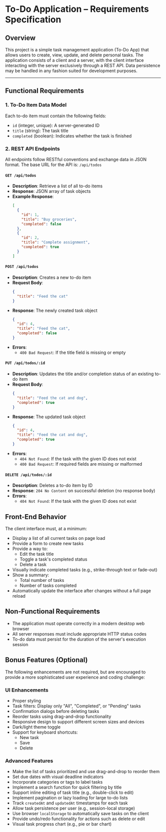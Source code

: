 # To-Do Application – Requirements Specification

## Overview

This project is a simple task management application (To-Do App) that allows users to create, view, update, and delete personal tasks. The application consists of a client and a server, with the client interface interacting with the server exclusively through a REST API. Data persistence may be handled in any fashion suited for development purposes.

---

## Functional Requirements

### 1. To-Do Item Data Model

Each to-do item must contain the following fields:

- `id` (integer, unique): A server-generated ID
- `title` (string): The task title
- `completed` (boolean): Indicates whether the task is finished

### 2. REST API Endpoints

All endpoints follow RESTful conventions and exchange data in JSON format. The base URL for the API is: `/api/todos`

#### `GET /api/todos`
- **Description**: Retrieve a list of all to-do items
- **Response**: JSON array of task objects
- **Example Response**:
  ```json
  [
    {
      "id": 1,
      "title": "Buy groceries",
      "completed": false
    },
    {
      "id": 2,
      "title": "Complete assignment",
      "completed": true
    }
  ]
  ```

#### `POST /api/todos`
- **Description**: Creates a new to-do item
- **Request Body**:
  ```json
  {
    "title": "Feed the cat"
  }
  ```
- **Response**: The newly created task object
  ```json
  {
    "id": 4,
    "title": "Feed the cat",
    "completed": false
  }
  ```
- **Errors**:
  - `400 Bad Request`: If the title field is missing or empty

#### `PUT /api/todos/:id`
- **Description**: Updates the title and/or completion status of an existing to-do item
- **Request Body**:
  ```json
  {
    "title": "Feed the cat and dog",
    "completed": true
  }
  ```
- **Response**: The updated task object
  ```json
  {
    "id": 4,
    "title": "Feed the cat and dog",
    "completed": true
  }
  ```
- **Errors**:
  - `404 Not Found`: If the task with the given ID does not exist
  - `400 Bad Request`: If required fields are missing or malformed

#### `DELETE /api/todos/:id`
- **Description**: Deletes a to-do item by ID
- **Response**: `204 No Content` on successful deletion (no response body)
- **Errors**:
  - `404 Not Found`: If the task with the given ID does not exist

## Front-End Behavior

The client interface must, at a minimum:

- Display a list of all current tasks on page load
- Provide a form to create new tasks
- Provide a way to:
  - Edit the task title
  - Toggle a task's completed status
  - Delete a task
- Visually indicate completed tasks (e.g., strike-through text or fade-out)
- Show a summary:
  - Total number of tasks
  - Number of tasks completed
- Automatically update the interface after changes without a full page reload

## Non-Functional Requirements

- The application must operate correctly in a modern desktop web browser
- All server responses must include appropriate HTTP status codes
- To-do data must persist for the duration of the server's execution session

## Bonus Features (Optional)

The following enhancements are not required, but are encouraged to provide a more sophisticated user experience and coding challenge:

### UI Enhancements

- Proper styling
- Task filters: Display only "All", "Completed", or "Pending" tasks
- Confirmation dialogs before deleting tasks
- Reorder tasks using drag-and-drop functionality
- Responsive design to support different screen sizes and devices
- Dark/light theme toggle
- Support for keyboard shortcuts:
  - New task
  - Save
  - Delete

### Advanced Features

- Make the list of tasks prioritized and use drag-and-drop to reorder them
- Set due dates with visual deadline indicators
- Incorporate categories or tags to label tasks
- Implement a search function for quick filtering by title
- Support inline editing of task title (e.g., double-click to edit)
- Implement pagination or lazy loading for large to-do lists
- Track `createdAt` and `updatedAt` timestamps for each task
- Allow task persistence per user (e.g., session-local storage)
- Use browser `localStorage` to automatically save tasks on the client
- Provide undo/redo functionality for actions such as delete or edit
- Visual task progress chart (e.g., pie or bar chart)
